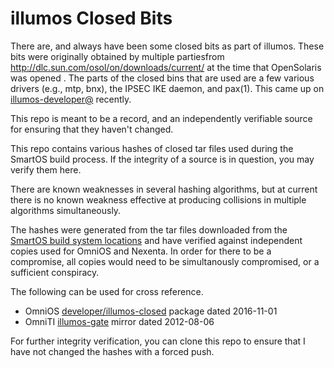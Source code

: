 # illumos Closed Bits

There are, and always have been some closed bits as part of illumos. These bits
were originally obtained by multiple partiesfrom
http://dlc.sun.com/osol/on/downloads/current/ at the time that OpenSolaris was
opened . The parts of the closed bins that are used are a few various drivers
(e.g., mtp, bnx), the IPSEC IKE daemon, and pax(1). This came up on
[illumos-developer@][3] recently.

This repo is meant to be a record, and an independently verifiable source for
ensuring that they haven't changed.

This repo contains various hashes of closed tar files used during the SmartOS
build process. If the integrity of a source is in question, you may verify
them here.

There are known weaknesses in several hashing algorithms, but at current there
is no known weakness effective at producing collisions in multiple algorithms
simultaneously.

The hashes were generated from the tar files downloaded from the [SmartOS build
system locations][1] and have verified against independent copies used for
OmniOS and Nexenta. In order for there to be a compromise, all copies would
need to be simultanously compromised, or a sufficient conspiracy.

The following can be used for cross reference.

* OmniOS [developer/illumos-closed][2] package dated 2016-11-01
* OmniTI [illumos-gate][4] mirror dated 2012-08-06

For further integrity verification, you can clone this repo to ensure that I
have not changed the hashes with a forced push.

[1]: https://github.com/joyent/smartos-live/blob/master/sample.configure.smartos#L27-L32
[2]: https://pkg.omniti.com/omnios/r151020/info/0/pkg%3A%2F%2Fomnios%2Fdeveloper%2Fillumos-closed%405.11%2C5.11-0.151020%3A20161101T224748Z
[3]: https://illumos.topicbox.com/groups/developer/T5cf348469c9ec7a3-M8baaf354c1f2d91acd8c23c4
[4]: https://mirrors.omniti.com/illumos-gate/
